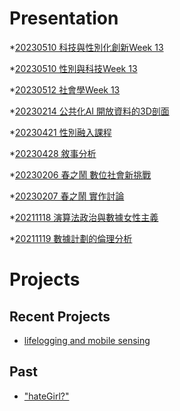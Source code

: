 # Presentation
*[20230510 科技與性別化創新Week 13]()

*[20230510 性別與科技Week 13]()

*[20230512 社會學Week 13](https://docs.google.com/presentation/d/e/2PACX-1vTLxbYz3dkSVkUYIZQndo-ADNWarplfsTXhkE1maAYdYar9yTyhMK5GYAisdCaiYoiH3zGzHPpYUaPt/pub?start=false&loop=false&delayms=3000)

*[20230214 公共化AI 開放資料的3D剖面]()

*[20230421 性別融入課程]()

*[20230428 敘事分析]()

*[20230206 春之鬧 數位社會新挑戰]()

*[20230207 春之鬧 實作討論]()


*[20211118 演算法政治與數據女性主義]()

*[20211119 數據計劃的倫理分析]()


# Projects

## Recent Projects
* [lifelogging and mobile sensing]()

## Past
* ["hateGirl?"]()

